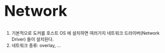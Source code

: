 <h1 style="font-size: 48px;">Network</h1>


1. 기본적으로 도커를 호스트 OS 에 설치하면 여러가지 네트워크 드라이버(Network Driver) 들이 설치된다.
2. 네트워크 종류: overlay, ...

